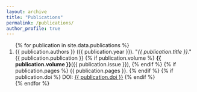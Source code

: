 ```yaml
---
layout: archive
title: "Publications"
permalink: /publications/
author_profile: true
---
```

<ol>
  {% for publication in site.data.publications %}
    <li>
      {{ publication.authors }} ({{ publication.year }}). 
      "<em>{{ publication.title }}</em>."
      {{ publication.publication }}
      {% if publication.volume %}
        <strong>{{ publication.volume }}</strong>({{ publication.issue }}), 
      {% endif %}
      {% if publication.pages %}
        {{ publication.pages }}. 
      {% endif %}
      {% if publication.doi %}
        DOI: <a href="https://doi.org/{{ publication.doi }}" target="_blank">{{ publication.doi }}</a>
      {% endif %}
    </li>
  {% endfor %}
</ol>


<!--
<ol>
  {% for publication in site.data.publications %}
    <li>
      {{ publication.authors }} ({{ publication.year }}). 
      "<em>{{ publication.title }}</em>."
      <strong>{{ publication.publication }}</strong>
      {% if publication.volume %}
        <strong>{{ publication.volume }}</strong>({{ publication.issue }}), 
      {% endif %}
      {% if publication.pages %}
        {{ publication.pages }}. 
      {% endif %}
      {% if publication.doi %}
        DOI: <a href="https://doi.org/{{ publication.doi }}" target="_blank">{{ publication.doi }}</a>
      {% endif %}
    </li>
  {% endfor %}
</ol>

[1] Network Topology Design for Distributed Quantum Computing
<br> Yingling Mao, **Yu Liu**, Xiaojun Shang, and Yuanyuan Yang  <br> 
in Proceedings of IEEE 44th International Conference on Distributed Computing Systems (**IEEE ICDCS**), Jersey City, New Jersey, USA.

[2] Joint Virtual Network Function Placement and Flow Routing in Edge-Cloud Continuum
<br> Yingling Mao, Xiaojun Shang, **Yu Liu**, and Yuanyuan Yang  <br> 
in IEEE Transactions on Computers (**IEEE TC**), vol. 73, no. 3, pp. 872-886, March 2024, doi: 10.1109/TC.2023.3347671.

[3] Joint Task Offloading and Resource Allocation in Heterogeneous Edge Environments
<br> **Yu Liu**, Yingling Mao, Zhenhua Liu, and Yuanyuan Yang  <br> 
in IEEE Transactions on Mobile Computing (**IEEE TMC**), vol. 23, no. 6, pp. 7318-7334, June 2024, doi: 10.1109/TMC.2023.3335198.

[4] Deep Learning-Assisted Online Task Offloading for Latency Minimization in Heterogeneous Mobile Edge
<br> **Yu Liu**, Yingling Mao, Zhenhua Liu, and Yuanyuan Yang<br>
in IEEE Transactions on Mobile Computing (**IEEE TMC**), vol. 23, no. 5, pp. 4062-4075, May 2024, doi: 10.1109/TMC.2023.3285882.

[5] Availability Aware Online Virtual Network Function Backup in Edge Environments
<br>**Yu Liu**, Xiaojun Shang, Yingling Mao, Zhenhua Liu, and Yuanyuan Yang<br>
in IEEE Transactions on Mobile Computing (**IEEE TMC**), vol. 23, no. 5, pp. 3909-3922, May 2024, doi: 10.1109/TMC.2023.3282156.

[6] Probability-aware Qubit-to-Processor Mapping in Distributed Quantum Computing
<br> Yingling Mao, **Yu Liu**, and Yuanyuan Yang <br>
in Proceedings of ACM SIGCOMM 1st Workshop on Quantum Networks and Distributed Quantum Computing (**ACM QuNet**), New York, NY, USA, 2023, pp. 51–56, doi: 10.1145/3610251.3610554.

[7] Energy-Aware Online Task Offloading and Resource Allocation for Mobile Edge Computing
<br> **Yu Liu**, Yingling Mao, Xiaojun Shang, Zhenhua Liu, and Yuanyuan Yang <br>
in Proceedings of IEEE 43rd International Conference on Distributed Computing Systems (**IEEE ICDCS**), Hong Kong, 2023, pp. 339-349, doi: 10.1109/ICDCS57875.2023.00073.

[8] Joint Task Offloading and Resource Allocation in Heterogeneous Edge Environments
<br> **Yu Liu**, Yingling Mao, Zhenhua Liu, and Yuanyuan Yang <br> 
in Proceedings of IEEE Conference on Computer Communications (**IEEE INFOCOM**), New York City, NY, USA, 2023, pp. 1-10, doi: 10.1109/INFOCOM53939.2023.10229015.

[9] Qubit Allocation for Distributed Quantum Computing
<br> Yingling Mao, **Yu Liu**, and Yuanyuan Yang <br> 
in Proceedings of IEEE Conference on Computer Communications (**IEEE INFOCOM**), New York City, NY, USA, 2023, pp. 1-10, doi: 10.1109/INFOCOM53939.2023.10228915.

[10] Online Container Scheduling for Data-intensive Applications in Serverless Edge Computing
<br> Xiaojun Shang, Yingling Mao, **Yu Liu**, Yaodong Huang, Zhenhua Liu, and Yuanyuan Yang  <br> 
in Proceedings of IEEE Conference on Computer Communications (**IEEE INFOCOM**), New York City, NY, USA, 2023, pp. 1-10, doi: 10.1109/INFOCOM53939.2023.10229034.

[11] Online Resource Provisioning for Wireless Data Collection
<br>**Yu Liu**, Joshua Comden, Zhenhua Liu, and Yuanyuan Yang<br>
in ACM Transactions on Sensor Networks (**ACM TOSN**), vol. 18, no. 1, pp. 1-27, Feb. 2022, doi:10.1145/3470648.

[12] Distributed Cooperative Caching in Unreliable Edge Environments
<br> **Yu Liu**, Yingling Mao, Xiaojun Shang, Zhenhua Liu, and Yuanyuan Yang  <br> 
in Proceedings of IEEE Conference on Computer Communications (**IEEE INFOCOM**), London, United Kingdom, 2022, pp. 1049-1058, doi: 10.1109/INFOCOM48880.2022.9796799.

[13] Joint SFC Deployment and Resource Management in Heterogeneous Edge for Latency Minimization
<br>**Yu Liu**, Xiaojun Shang, and Yuanyuan Yang<br>
in IEEE Transactions on Parallel and Distributed Systems (**IEEE TPDS**), vol. 32, no. 8, pp. 2131-2143, 1 Aug. 2021, doi: 10.1109/TPDS.2021.3062341.

[14] Online Cloud Resource Provisioning Under Cost Budget for QoS Maximization
<br> **Yu Liu**, Niangjun Chen, Zhenhua Liu, and Yuanyuan Yang <br>
in Proceedings of IEEE/ACM 29th International Symposium on Quality of Service (**IEEE/ACM IWQOS**), Tokyo, Japan, 2021, pp. 1-6, doi: 10.1109/IWQOS52092.2021.9521347.

[15] Greening reliability of virtual network functions via online optimization
<br> Xioajun Shang, **Yu Liu**, Yingling Mao, Zhenhua Liu, and Yuanyuan Yang  <br>
in Proceedings of IEEE/ACM 28th International Symposium on Quality of Service (**IEEE/ACM IWQoS**), Hang Zhou, China, 2020, pp. 1-10, doi: 10.1109/IWQoS49365.2020.9212998.

[16] Non-stationary stochastic network optimization with imperfect estimations
<br> **Yu Liu**, Zhenhua Liu, and Yuanyuan Yang  <br>
in Proceedings of IEEE 39th International Conference on Distributed Computing Systems (**IEEE ICDCS**), Dallas, TX, USA, 2019, pp. 431-441, doi: 10.1109/ICDCS.2019.00050.

[17] Multi-Rack Regenerating Codes for Hierarchical Distributed Storage Systems
<br> Shan Qu, **Yu Liu**, Jinbei Zhang, Haiwen Cao and Xinbing Wang,  <br>
in Proceedings of IEEE International Conference on Communications (**IEEE ICC**), Kansas City, MO, USA, 2018, pp. 1-6, doi: 10.1109/ICC.2018.8422112.
-->
